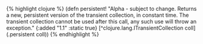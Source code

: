 {% highlight clojure %}
(defn persistent! 
  "Alpha - subject to change.
  Returns a new, persistent version of the transient collection, in
  constant time. The transient collection cannot be used after this
  call, any such use will throw an exception."
  {:added "1.1"
   :static true}
  [^clojure.lang.ITransientCollection coll]
  (.persistent coll))
{% endhighlight %}
